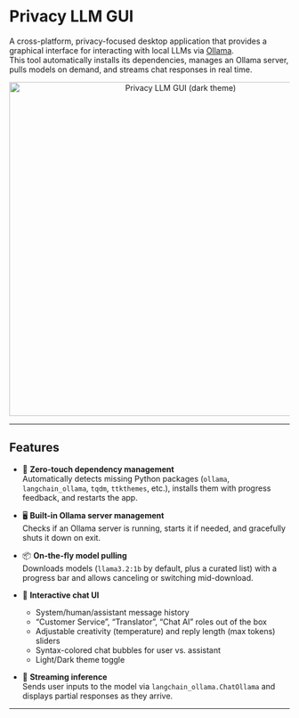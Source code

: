 # Privacy LLM GUI

A cross-platform, privacy-focused desktop application that provides a graphical interface for interacting with local LLMs via [Ollama](https://ollama.com/).  
This tool automatically installs its dependencies, manages an Ollama server, pulls models on demand, and streams chat responses in real time.

<p align="center">
  <img src="docs/screenshot-dark.png" alt="Privacy LLM GUI (dark theme)" width="600"/>
</p>

---

## Features

- 🚀 **Zero-touch dependency management**  
  Automatically detects missing Python packages (`ollama`, `langchain_ollama`, `tqdm`, `ttkthemes`, etc.), installs them with progress feedback, and restarts the app.

- 🖥️ **Built-in Ollama server management**  
  Checks if an Ollama server is running, starts it if needed, and gracefully shuts it down on exit.

- 📦 **On-the-fly model pulling**  
  Downloads models (`llama3.2:1b` by default, plus a curated list) with a progress bar and allows canceling or switching mid-download.

- 💬 **Interactive chat UI**  
  - System/human/assistant message history  
  - “Customer Service”, “Translator”, “Chat AI” roles out of the box  
  - Adjustable creativity (temperature) and reply length (max tokens) sliders  
  - Syntax-colored chat bubbles for user vs. assistant  
  - Light/Dark theme toggle  

- 🔄 **Streaming inference**  
  Sends user inputs to the model via `langchain_ollama.ChatOllama` and displays partial responses as they arrive.

---
